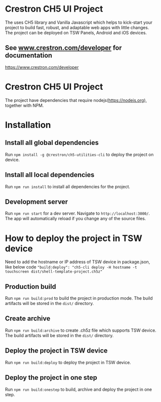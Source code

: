 # Crestron CH5 UI Project

The uses CH5 library and Vanilla Javascript which helps to kick-start your project to build fast, robust, and adaptable web apps with little changes. The project can be deployed on TSW Panels, Android and iOS devices.
 
## See www.crestron.com/developer for documentation

https://www.crestron.com/developer

# Crestron CH5 UI Project

The project have dependencies that require nodejs(https://nodejs.org), together with NPM.

# Installation

## Install all global dependencies

Run `npm install -g @crestron/ch5-utilities-cli` to deploy the project on device.

## Install all local dependencies

Run `npm run install` to install all dependencies for the project.

## Development server

Run `npm run start` for a dev server. Navigate to `http://localhost:3000/`. The app will automatically reload if you change any of the source files.

# How to deploy the project in TSW device

Need to add the hostname or IP address of TSW device in package.json, like below code
`"build:deploy": "ch5-cli deploy -H hostname -t touchscreen dist/shell-template-project.ch5z"`

## Production build

Run `npm run build:prod` to build the project in production mode. The build artifacts will be stored in the `dist/` directory.

## Create archive

Run `npm run build:archive` to create .ch5z file which supports TSW device. The build artifacts will be stored in the `dist/` directory.

## Deploy the project in TSW device

Run `npm run build:deploy` to deploy the project in TSW device.

## Deploy the project in one step

Run `npm run build:onestep` to build, archive and deploy the project in one step.

